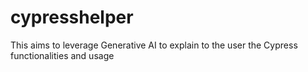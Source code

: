# cypresshelper
This aims to leverage Generative AI to explain to the user the Cypress functionalities and usage
